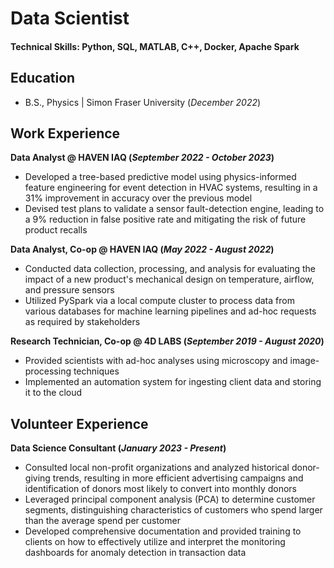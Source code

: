 # Data Scientist

#### Technical Skills: Python, SQL, MATLAB, C++, Docker, Apache Spark

## Education	
- B.S., Physics | Simon Fraser University (_December 2022_)

## Work Experience
**Data Analyst @ HAVEN IAQ (_September 2022 - October 2023_)**
- Developed a tree-based predictive model using physics-informed feature engineering for event detection in HVAC systems, resulting in a 31% improvement in accuracy over the previous model
- Devised test plans to validate a sensor fault-detection engine, leading to a 9% reduction in false 
positive rate and mitigating the risk of future product recalls

**Data Analyst, Co-op @ HAVEN IAQ (_May 2022 - August 2022_)**
- Conducted data collection, processing, and analysis for evaluating the impact of a new product's mechanical design on temperature, airflow, and pressure sensors
- Utilized PySpark via a local compute cluster to process data from various databases for machine learning pipelines and ad-hoc requests as required by stakeholders

**Research Technician, Co-op @ 4D LABS (_September 2019 - August 2020_)**
- Provided scientists with ad-hoc analyses using microscopy and image-processing techniques
- Implemented an automation system for ingesting client data and storing it to the cloud

## Volunteer Experience
**Data Science Consultant (_January 2023 - Present_)**
- Consulted local non-profit organizations and analyzed historical donor-giving trends, resulting in more efficient advertising campaigns and identification of donors most likely to convert into monthly donors
- Leveraged principal component analysis (PCA) to determine customer segments, distinguishing characteristics of customers who spend larger than the average spend per customer
- Developed comprehensive documentation and provided training to clients on how to effectively utilize and interpret the monitoring dashboards for anomaly detection in transaction data
